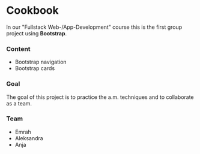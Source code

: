 # Cookbook
In our "Fullstack Web-/App-Development" course this is the first group project using **Bootstrap**.

### Content
- Bootstrap navigation
- Bootstrap cards

### Goal
The goal of this project is to practice the a.m. techniques and to collaborate as a team.

### Team
- Emrah
- Aleksandra
- Anja
